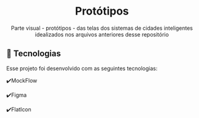 <h1 align="center">Protótipos</h1>

<p align="center">Parte visual - protótipos - das telas dos sistemas de cidades inteligentes idealizados nos arquivos anteriores desse repositório</p>

## :rocket: Tecnologias

Esse projeto foi desenvolvido com as seguintes tecnologias:

✔️MockFlow <br>

✔️Figma

✔️FlatIcon
